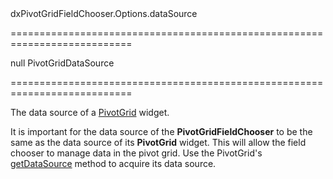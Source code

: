 <!--id-->dxPivotGridFieldChooser.Options.dataSource<!--/id-->
===========================================================================
<!--default-->null<!--/default-->
<!--type-->PivotGridDataSource<!--/type-->
===========================================================================

<!--shortDescription-->
The data source of a [PivotGrid](/Documentation/ApiReference/UI_Widgets/dxPivotGrid/) widget.
<!--/shortDescription-->

<!--fullDescription-->
It is important for the data source of the **PivotGridFieldChooser** to be the same as the data source of its **PivotGrid** widget. This will allow the field chooser to manage data in the pivot grid. Use the PivotGrid's [getDataSource](/Documentation/ApiReference/UI_Widgets/dxPivotGrid/Methods/#getDataSource) method to acquire its data source.
<!--/fullDescription-->